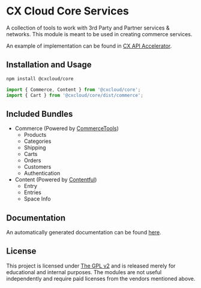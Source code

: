 # CX Cloud Core Services

A collection of tools to work with 3rd Party and Partner services & networks. This module is meant to be used in creating commerce services.

An example of implementation can be found in [CX API Accelerator](https://github.com/cxcloud/api-accelerator).

## Installation and Usage

```sh
npm install @cxcloud/core
```

```js
import { Commerce, Content } from '@cxcloud/core';
import { Cart } from '@cxcloud/core/dist/commerce';
```

## Included Bundles

+ Commerce (Powered by [CommerceTools](https://commercetools.com))
  - Products
  - Categories
  - Shipping
  - Carts
  - Orders
  - Customers
  - Authentication
+ Content (Powered by [Contentful](https://contentful.com))
  - Entry
  - Entries
  - Space Info

## Documentation

An automatically generated documentation can be found [here](https://cxcloud.github.io/core-services/).

## License

This project is licensed under [The GPL v2](LICENSE) and is released merely for educational and internal purposes. The modules are not useful independently and require paid licenses from the vendors mentioned above.
